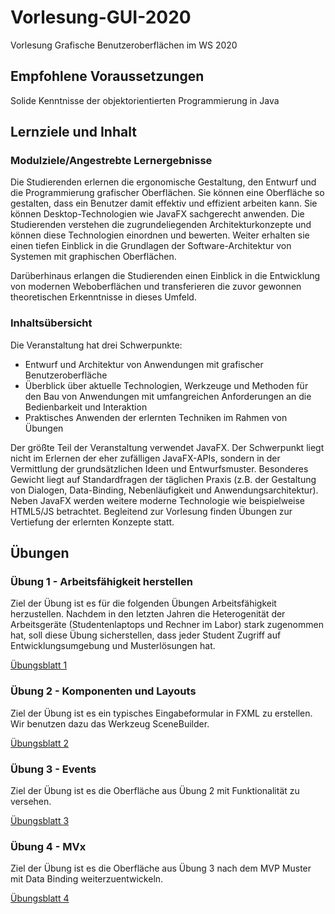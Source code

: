 # Vorlesung-GUI-2020
Vorlesung Grafische Benutzeroberflächen im WS 2020

## Empfohlene Voraussetzungen

Solide Kenntnisse der objektorientierten Programmierung in Java

## Lernziele und Inhalt

### Modulziele/Angestrebte Lernergebnisse

Die Studierenden erlernen die ergonomische Gestaltung, den Entwurf und die Programmierung grafischer Oberflächen. Sie können eine Oberfläche so gestalten, dass ein Benutzer damit effektiv und effizient arbeiten kann. Sie können Desktop-Technologien wie JavaFX sachgerecht anwenden. Die Studierenden verstehen die zugrundeliegenden Architekturkonzepte und können diese Technologien einordnen und bewerten. Weiter erhalten sie einen tiefen Einblick in die Grundlagen der Software-Architektur von Systemen mit graphischen Oberflächen.

Darüberhinaus erlangen die Studierenden einen Einblick in die Entwicklung von modernen Weboberflächen und transferieren die zuvor gewonnen theoretischen Erkenntnisse in dieses Umfeld.

### Inhaltsübersicht

Die Veranstaltung hat drei Schwerpunkte:
* Entwurf und Architektur von Anwendungen mit grafischer Benutzeroberfläche
* Überblick über aktuelle Technologien, Werkzeuge und Methoden für den Bau von Anwendungen mit umfangreichen Anforderungen an die Bedienbarkeit und Interaktion
* Praktisches Anwenden der erlernten Techniken im Rahmen von Übungen

Der größte Teil der Veranstaltung verwendet JavaFX. Der Schwerpunkt liegt nicht im Erlernen der eher zufälligen JavaFX-APIs, sondern in der Vermittlung der grundsätzlichen Ideen und Entwurfsmuster.
Besonderes Gewicht liegt auf Standardfragen der täglichen Praxis (z.B. der Gestaltung von Dialogen, Data-Binding, Nebenläufigkeit und Anwendungsarchitektur). Neben JavaFX werden weitere moderne Technologie wie beispielweise HTML5/JS betrachtet.
Begleitend zur Vorlesung finden Übungen zur Vertiefung der erlernten Konzepte statt.

## Übungen
### Übung 1 - Arbeitsfähigkeit herstellen
Ziel der Übung ist es für die folgenden Übungen Arbeitsfähigkeit herzustellen. Nachdem in den letzten Jahren die Heterogenität der Arbeitsgeräte (Studentenlaptops und Rechner im Labor) stark zugenommen hat, soll diese Übung sicherstellen, dass jeder Student Zugriff auf Entwicklungsumgebung und Musterlösungen hat.

<a href="docbase/U-01-Arbeitsfaehigkeit.pdf">Übungsblatt 1</a>

### Übung 2 - Komponenten und Layouts
Ziel der Übung ist es ein typisches Eingabeformular in FXML zu erstellen. Wir benutzen dazu das Werkzeug SceneBuilder.

<a href="docbase/U-02-Layout.pdf">Übungsblatt 2</a>

### Übung 3 - Events
Ziel der Übung ist es die Oberfläche aus Übung 2 mit Funktionalität zu versehen.

<a href="docbase/U-03-Events.pdf">Übungsblatt 3</a>

### Übung 4 - MVx
Ziel der Übung ist es die Oberfläche aus Übung 3 nach dem MVP Muster mit Data Binding weiterzuentwickeln.

<a href="docbase/U-04-MVx.pdf">Übungsblatt 4</a>
